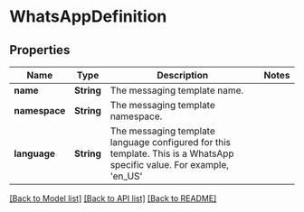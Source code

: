 # WhatsAppDefinition

## Properties

Name | Type | Description | Notes
------------ | ------------- | ------------- | -------------
**name** | **String** | The messaging template name. | 
**namespace** | **String** | The messaging template namespace. | 
**language** | **String** | The messaging template language configured for this template. This is a WhatsApp specific value. For example, 'en_US' | 

[[Back to Model list]](../README.md#documentation-for-models) [[Back to API list]](../README.md#documentation-for-api-endpoints) [[Back to README]](../README.md)


